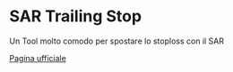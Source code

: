 # SAR Trailing Stop
Un Tool molto comodo per spostare lo stoploss con il SAR

[Pagina ufficiale](https://ctrader.guru/product/sar-trailing-stop/)
